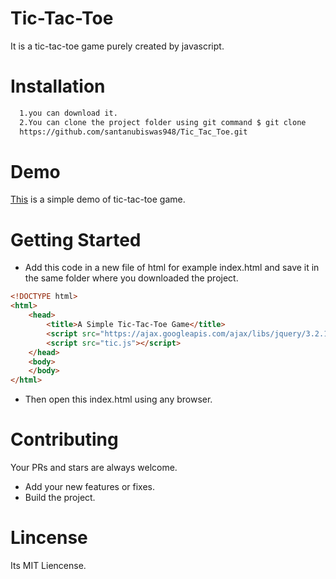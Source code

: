 # Tic-Tac-Toe
It is a tic-tac-toe game purely created by javascript.
# Installation
```sh
  1.you can download it.
  2.You can clone the project folder using git command $ git clone
  https://github.com/santanubiswas948/Tic_Tac_Toe.git
```
# Demo
[This]() is a simple demo of tic-tac-toe game.
# Getting Started
- Add this code in a new file of html for example index.html and save it in the same 
folder where you downloaded the project.
```html
<!DOCTYPE html>
<html>
    <head>
        <title>A Simple Tic-Tac-Toe Game</title>
        <script src="https://ajax.googleapis.com/ajax/libs/jquery/3.2.1/jquery.min.j s"></script>
        <script src="tic.js"></script>
    </head>
    <body>
    </body>
</html>
```
- Then open this index.html using any browser.
# Contributing
Your PRs and stars are always welcome.
- Add your new features or fixes.
- Build the project.

# Lincense
Its MIT Liencense.
